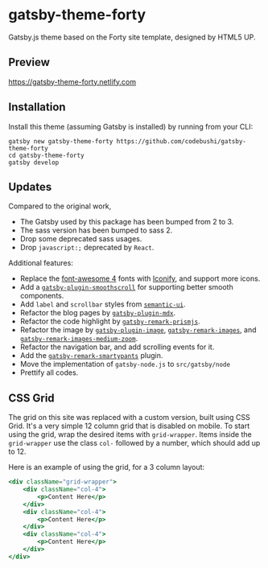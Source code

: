 # gatsby-theme-forty

Gatsby.js theme based on the Forty site template, designed by HTML5 UP.

## Preview

https://gatsby-theme-forty.netlify.com

## Installation

Install this theme (assuming Gatsby is installed) by running from your CLI:

```shell
gatsby new gatsby-theme-forty https://github.com/codebushi/gatsby-theme-forty
cd gatsby-theme-forty
gatsby develop
```

## Updates

Compared to the original work,

* The Gatsby used by this package has been bumped from 2 to 3.
* The sass version has been bumped to sass 2.
* Drop some deprecated sass usages.
* Drop `javascript:;` deprecated by `React`.

Additional features:

* Replace the [font-awesome 4](https://fontawesome.com/v4.7/) fonts with [Iconify](https://iconify.design/), and support more icons.
* Add a [`gatsby-plugin-smoothscroll`](https://www.gatsbyjs.com/plugins/gatsby-plugin-smoothscroll/) for supporting better smooth components.
* Add `label` and `scrollbar` styles from [`semantic-ui`](https://semantic-ui.com/).
* Refactor the blog pages by [`gatsby-plugin-mdx`](https://www.gatsbyjs.com/plugins/gatsby-plugin-mdx).
* Refactor the code highlight by [`gatsby-remark-prismjs`](https://www.gatsbyjs.com/plugins/gatsby-remark-prismjs).
* Refactor the image by [`gatsby-plugin-image`](https://www.gatsbyjs.com/plugins/gatsby-plugin-image), [`gatsby-remark-images`](https://www.gatsbyjs.com/plugins/gatsby-remark-images), and [`gatsby-remark-images-medium-zoom`](https://www.gatsbyjs.com/plugins/gatsby-remark-images-medium-zoom).
* Refactor the navigation bar, and add scrolling events for it.
* Add the [`gatsby-remark-smartypants`](https://www.gatsbyjs.com/plugins/gatsby-remark-smartypants) plugin.
* Move the implementation of `gatsby-node.js` to `src/gatsby/node`
* Prettify all codes.

## CSS Grid

The grid on this site was replaced with a custom version, built using CSS Grid. It's a very simple 12 column grid that is disabled on mobile. To start using the grid, wrap the desired items with `grid-wrapper`. Items inside the `grid-wrapper` use the class `col-` followed by a number, which should add up to 12.

Here is an example of using the grid, for a 3 column layout:

```jsx
<div className="grid-wrapper">
    <div className="col-4">
        <p>Content Here</p>
    </div>
    <div className="col-4">
        <p>Content Here</p>
    </div>
    <div className="col-4">
        <p>Content Here</p>
    </div>
</div>
```
